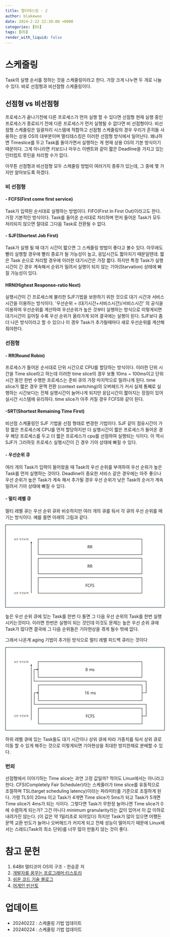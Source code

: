 ```yaml
---
title: 멀티태스킹 - 2
author: blakewoo
date: 2024-2-22 22:30:00 +0900
categories: [OS]
tags: [OS]
render_with_liquid: false
---
```


# 스케줄링
Task의 실행 순서를 정하는 것을 스케줄링이라고 한다.
가장 크게 나누면 두 개로 나눌 수 있다.
바로 선점형과 비선점형 스케줄링이다.

## 선점형 vs 비선점형
프로세스가 끝나기전에 다른 프로세스가 먼저 실행 할 수 있다면 선점형
현재 실행 중인 프로세스가 종료되기 전에 다른 프로세스가 먼저 실행될 수 없다면 비 선점형이다.
비선점형 스케줄링은 일괄처리 시스템에 적합하고 선점형 스케줄링의 경우 우리가 흔히들 사용하는
상용 OS의 대부분이며 멀티태스킹은 이러한 선점형 방식에서 일어난다.
왜냐하면 Timeslice를 두고 Task를 돌아가면서 실행하는 게 현재 상용 OS의 기본 방식이기 때문이다.
그게 아니라면 키보드나 마우스 이벤트와 같이 짧은 Deadline을 가지고 있는 인터럽트 루틴을 처리할 수가 없다.

아무튼 선점형과 비선점형 모두 스케줄링 방법이 여러가지 종류가 있는데, 그 중에 몇 가지만 알아보도록 하겠다.

### 비 선점형

#### - FCFS(First come first service)
Task가 입력된 순서대로 실행하는 방법이다. FIFO(First In First Out)이라고도 한다.
가장 기본적인 방식이다. Task를 들어온 순서대로 처리하며 먼저 들어온 Task가 모두 처리되지 않으면
절대로 그다음 Task로 전환될 수 없다.

#### - SJF(Shortest Job First)
Task가 실행 될 때 대기 시간이 짧으면 그 스케줄링 방법이 좋다고 볼수 있다. 아무래도 빨리 실행할 경우에
빨리 종료가 될 가능성이 높고, 응답시간도 짧아지기 때문일텐데. 짧은 Task 순으로 처리할 경우에
이러한 대기시간은 가장 짧다. 하지만 특정 Task가 실행 시간이 긴 경우 계속해서 순위가 밀려서
실행이 되지 않는 기아(Starvation) 상태에 빠질 가능성이 있다.

#### HRN(Highest Response-ratio Next)
실행시간이 긴 프로세스에 불리한 SJF기법을 보완하기 위한 것으로 대기 시간과 서비스 시간을 이용하는 방식이다.
'우선순위 = (대기시간+서비스시간)/서비스시간' 의 공식을 이용하여 우선순위를 계산하여 우선순위가 높은 것부터 실행하는 방식으로
이렇게되면 대기시간이 길어질 수록 우선 순위가 올라가게 되어 결국에는 실행이 된다. SJF보다 좀 더 나은 방식이라고 할 수 있으나
이 경우 Task가 추가될때마다 새로 우선순위를 계산해줘야한다.

### 선점형

#### - RR(Round Robin)
프로세스가 들어온 순서대로 단위 시간으로 CPU를 할당하는 방식이다.
이러한 단위 시간을 Time slice라고 하는데 이러한 time slice의 경우
보통 10ms ~ 100ms이고 단위 시간 동안 한번 수행한 프로세스는 준비 큐의 가장 마지막으로 밀려나게 된다.
time slice가 짧은 경우 문맥 전환 (context switching)의 오버헤드가 커서 실제 통째로 실행하는 시간보다는
전체 실행시간이 늘어나게 되지만 응답시간이 짧아지는 장점이 있어 실시간 시스템에 유리하다.
time slice가 아주 커질 경우 FCFS와 같이 된다.

#### -SRT(Shortest Remaining Time First) 
비선점 스케줄링인 SJF 기법을 선점 형태로 변경한 기법이다.
SJF 같이 점유시간이 가장 짧은 프로세스에 CPU를 먼저 할당하지만
더 실행시간이 짧은 프로세스가 들어온 경우 해당 프로세스를 두고 더 짧은 프로세스가
cpu를 선점하여 실행되는 식이다. 이 역시 SJF가 그러하듯 프로세스 실행시간이
긴 경우 기아 상태에 빠질 수 있다.

#### - 우선순위 큐
여러 개의 Task가 입력이 들어왔을 때 Task의 우선 순위를 부여하여 우선 순위가 높은 Task를
먼저 실행하는 것이다. Deadline이 중요한 서비스 같은 경우에는 아주 좋으나
우선 순위가 높은 Task가 계속 해서 추가될 경우 우선 순위가 낮은 Task의 순서가 계속 밀려서
기아 상태에 빠질 수 있다.

#### - 멀티 레벨 큐
멀티 레벨 큐는 우선 순위 큐와 비슷하지만 여러 개의 큐를 둬서 각 큐의 우선 순위를
매기는 방식이다. 예를 들면 아래의 그림과 같다.

![img.png](/assets/blog/os/2024/multi_level_queue.png)

높은 우선 순위 큐에 있는 Task를 한번 다 돌면 그 다음 우선 순위의 Task를 한번 실행시키는것이다.
이러면 한번은 실행이 되는 것인데 이것도 문제는 높은 우선 순위 큐에 Task가 많다면
결국에 그 다음 순위들은 기아현상을 겪게 될수 밖에 없다.

그래서 나온게 aging 기법이 추가된 방식으로 멀티 레벨 피드백 큐라는 것이다

![img.png](/assets/blog/os/2024/multi_level_feedback_queue.png)

하위 레벨 큐에 있는 Task들도 대기 시간이나 상위 큐에 따라 가중치를 둬서 상위 큐로
이동 할 수 있게 해주는 것으로 이렇게되면 기아현상을 최대한 방지한채로 분배할 수 있다.

### 번외
선점형에서 이야기하는 Time slice는 과연 고정 값일까?
적어도 Linux에서는 아니라고 한다. CFS(Completely Fair Scheduler)라는 스케줄러가
time slice를 유동적으로 조절하며 TSL(target scheduling latency)이라는 파라미터를 기준으로
조절하게 된다. 가령 TLS이 20ms 이고 Task가 4개면 Time slice가 5ms가 되고 Task가 5개면
Time slice가 4ms가 되는 식이다. 그렇다면 Task가 무한정 늘어나면 Time slice가 0에 수렴하게 되는가?
그건 아니다 minimum granularity라는 값이 있어서 이 값 이하로 내려가진 않는다. (이 값은 약 1밀리초로 되어있다)
하지만 Task가 많이 있으면 어쨌든 문맥 교환 빈도가 늘어나 오버헤드가 커지게 되고
전체 성능이 떨어지기 때문에 Linux에서는 스레드(Task의 최소 단위)를 너무 많이 만들지 않는 것이 좋다.

# 참고 문헌
1. 64Bit 멀티코어 OS의 구조 - 한승훈 저
2. [개발자를 꿈꾸는 프로그래머:티스토리](https://jwprogramming.tistory.com/17) 
3. [쉬운 코드 기술 블로그](https://easy-code-yo.tistory.com/43)
4. [어게인 빈산토](https://qteveryday.tistory.com/14)

# 업데이트
- 20240222 : 스케줄링 기법 업데이트
- 20240224 : 스케줄링 기법 업데이트
